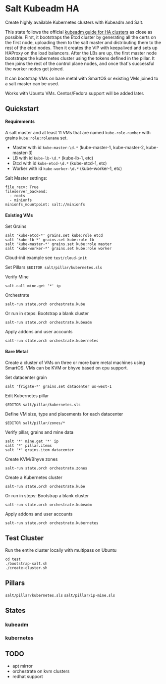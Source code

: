 # Salt Kubeadm HA

Create highly available Kubernetes clusters with Kubeadm and Salt.

This state follows the official [kubeadm guide for HA clusters](https://kubernetes.io/docs/setup/production-environment/tools/kubeadm/high-availability/) as close as possible.
First, it bootstraps the Etcd cluster by generating all the certs on the first node, uploading them to the salt master and distributing them to the rest of the etcd nodes.
Then it creates the VIP with keepalived and sets up HAProxy on the load balancers.
After the LBs are up, the first master node bootstraps the kubernetes cluster using the tokens defined in the pillar.
It then joins the rest of the control plane nodes, and once that's successful the worker nodes get joined.

It can bootstrap VMs on bare metal with SmartOS or existing VMs joined to a salt master can be used.

Works with Ubuntu VMs. Centos/Fedora support will be added later.

## Quickstart

#### Requirements

A salt master and at least 11 VMs that are named `kube-role-number` with grains `kube:role:rolename` set.

* Master with id `kube-master-\d.*` (kube-master-1, kube-master-2, kube-master-3)
* LB with id `kube-lb-\d.*` (kube-lb-1, etc)
* Etcd with id `kube-etcd-\d.*` (kube-etcd-1, etc)
* Worker with id `kube-worker-\d.*` (kube-worker-1, etc)

Salt Master settings:

```
file_recv: True
fileserver_backend:
  - roots
  - minionfs
minionfs_mountpoint: salt://minionfs
```


#### Existing VMs

Set Grains
```
salt 'kube-etcd-*' grains.set kube:role etcd
salt 'kube-lb-*' grains.set kube:role lb
salt 'kube-master-*' grains.set kube:role master
salt 'kube-worker-*' grains.set kube:role worker
```

Cloud-init example see `test/cloud-init`

Set Pillars
`$EDITOR salt/pillar/kubernetes.sls`

Verify Mine
```
salt-call mine.get '*' ip
```

Orchestrate
```
salt-run state.orch orchestrate.kube
```

Or run in steps:
Bootstrap a blank cluster
```
salt-run state.orch orchestrate.kubeadm
```
Apply addons and user accounts
```
salt-run state.orch orchestrate.kubernetes
```

#### Bare Metal

Create a cluster of VMs on three or more bare metal machines using SmartOS. VMs can be KVM or bhyve based on cpu support.

Set datacenter grain
```
salt 'frigate-*' grains.set datacenter us-west-1
```

Edit Kubernetes pillar
```
$EDITOR salt/pillar/kubernetes.sls
```

Define VM size, type and placements for each datacenter
```
$EDITOR salt/pillar/zones/*
```

Verify pillar, grains and mine data
```
salt '*' mine.get '*' ip
salt '*' pillar.items
salt '*' grains.item datacenter
```

Create KVM/Bhyve zones
```
salt-run state.orch orchestrate.zones
```

Create a Kubernetes cluster
```
salt-run state.orch orchestrate.kube
```

Or run in steps:
Bootstrap a blank cluster
```
salt-run state.orch orchestrate.kubeadm
```
Apply addons and user accounts
```
salt-run state.orch orchestrate.kubernetes
```

## Test Cluster

Run the entire cluster locally with multipass on Ubuntu
```
cd test
./bootstrap-salt.sh
./create-cluster.sh
```

## Pillars

`salt/pillar/kubernetes.sls`
`salt/pillar/ip-mine.sls`


## States

### kubeadm
### kubernetes


## TODO
- apt mirror
- orchestrate on kvm clusters
- redhat support

